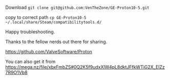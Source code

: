 Download
```git clone git@github.com:VenTheZone/GE-Proton10-5.git```

copy to correct path
```cp GE-Proton10-5 ~/.local/share/Steam/compatibilitytools.d/```


Happy troubleshooting.

Thanks to the fellow nerds out there for sharing.

https://github.com/ValveSoftware/Proton

You can also get it from https://mega.nz/file/xbxFmbZS#0Q2K5f9udxXlW4pL8dktJFfkWTiG2X_ElZz7R9O1Vb8
